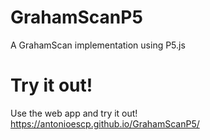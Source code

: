 # GrahamScanP5
A GrahamScan implementation using P5.js

# Try it out!
Use the web app and try it out!
https://antonioescp.github.io/GrahamScanP5/